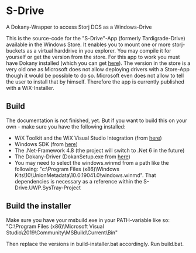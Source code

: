 # S-Drive
A Dokany-Wrapper to access Storj DCS as a Windows-Drive

This is the source-code for the "S-Drive"-App (formerly Tardigrade-Drive) available in the Windows Store. It enables you to mount one or more storj-buckets as a virtual harddrive in you explorer. You may compile it for yourself or get the version from the store. For this app to work you must have Dokany installed (which you can get [here](https://github.com/dokan-dev/dokany/releases)).
The version in the store is a very old one as Microsoft does not allow deploying drivers with a Store-App though it would be possible to do so. Microsoft even does not allow to tell the user to install that by himself. Therefore the app is currently published with a WiX-Installer.

## Build
The documentation is not finished, yet. But if you want to build this on your own - make sure you have the following installed:

* WiX Toolkit and the WiX Visual Studio Integration (from [here](https://wixtoolset.org/))
* Windows SDK (from [here](https://developer.microsoft.com/de-de/windows/downloads/windows-10-sdk/))
* The .Net-Framework 4.8 (the project will switch to .Net 6 in the future)
* The Dokany-Driver (DokanSetup.exe from [here](https://github.com/dokan-dev/dokany/releases))
* You may need to select the windows.winmd from a path like the following: "c:\Program Files (x86)\Windows Kits\10\UnionMetadata\10.0.19041.0\windows.winmd". That dependencies is necessary as a reference within the S-Drive.UWP.SysTray-Project

## Build the installer
Make sure you have your msbuild.exe in your PATH-variable like so:
"C:\Program Files (x86)\Microsoft Visual Studio\2019\Community\MSBuild\Current\Bin"

Then replace the versions in build-installer.bat accordingly. Run build.bat.
